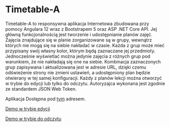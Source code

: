 # Timetable-A
Timetable-A to responsywna aplikacja Internetowa zbudowana przy pomocy Angulara 12 wraz z Bootstrapem 5 oraz ASP .NET Core API. 
Jej główną funkcjonalnością jest tworzenie i udostępnianie planów zajęć. Zajęcia znajdujące się w planie zorganizowane są w grupy,
wewnątrz których nie mogą się na siebie nakładać w czasie. Każda z grup może mieć przypisany swój własny kolor, którym będą zaznaczane
jej przedmioty. Jednocześnie wyświetlać można jedynie zajęcia z różnych grup pod warunkiem, że nie nakładają się one na siebie.
Kombinacja zaznaczonych grup zapisywana i aktualizowana jest w adresie URL, dzięki czemu odświeżenie strony nie zmieni ustawień,
a udostępniony plan będzie otwierany w tej samej konfiguracji.
Każdy z planów lekcji można otworzyć w trybie do edycji lub tylko do odczytu. Autoryzajca wykonana jest zgodnie ze standardem JSON Web Token.

Aplikacja Dostępna pod [tym](https://timetablea.azurewebsites.net) adresem. 

[Demo w trybie edycji](https://timetablea.azurewebsites.net/login/?id=16&key=D4bgMO3IuX3J0jAq&returnUrl=%2F%3Fg%3D41%26g%3D40%26g%3D43)

[Demo w trybie do odczytu](https://timetablea.azurewebsites.net/login/?id=15&key=uGU1u0NrjCsCuwVk&returnUrl=%2F%3Fg%3D37%26g%3D34%26g%3D32%26g%3D35)
